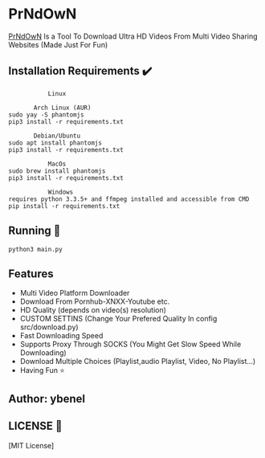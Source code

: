 # PrNdOwN

[PrNdOwN](https://github.com/r2dr0dn/PrNdOwN) Is a Tool To Download Ultra HD Videos From Multi Video Sharing Websites  (Made Just For Fun)

## Installation Requirements :heavy_check_mark: ##
```
           Linux  
           
       Arch Linux (AUR)
sudo yay -S phantomjs
pip3 install -r requirements.txt

       Debian/Ubuntu
sudo apt install phantomjs
pip3 install -r requirements.txt
```
```
           MacOs 
sudo brew install phantomjs
pip3 install -r requirements.txt
``` 
```
           Windows 
requires python 3.3.5+ and ffmpeg installed and accessible from CMD
pip install -r requirements.txt
``` 

## Running :pencil:  ##
``` python3 main.py ```

## Features ##
- Multi Video Platform Downloader
- Download From Pornhub-XNXX-Youtube etc.
- HD Quality (depends on video(s) resolution)
- CUSTOM SETTINS (Change Your Prefered Quality In config src/download.py)
- Fast Downloading Speed
- Supports Proxy Through SOCKS (You Might Get Slow Speed While Downloading)
- Download Multiple Choices (Playlist,audio Playlist, Video, No Playlist...)
- Having Fun :star:


## Author: ybenel


## LICENSE :page_with_curl: ##
[MIT License]
